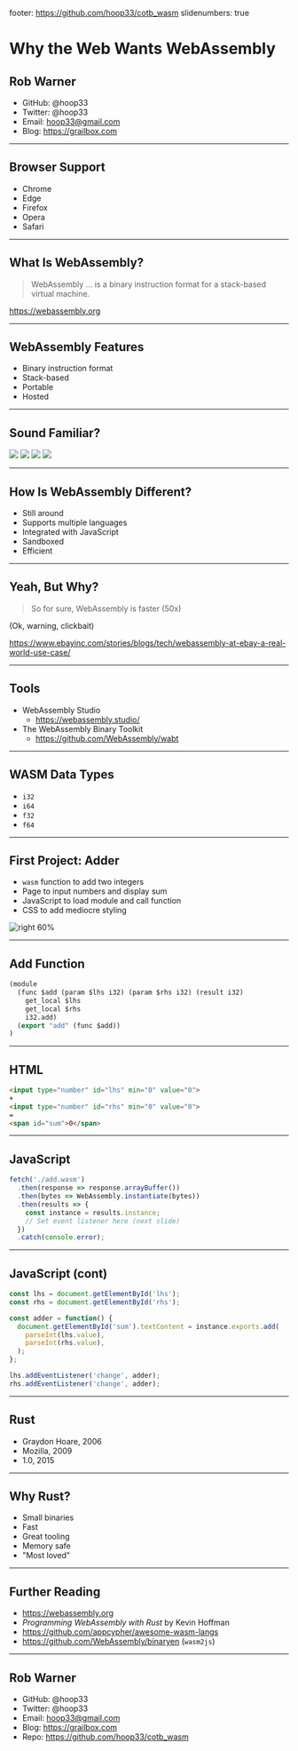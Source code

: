 footer: https://github.com/hoop33/cotb_wasm
slidenumbers: true

# Why the Web Wants WebAssembly

## Rob Warner

* GitHub: @hoop33
* Twitter: @hoop33
* Email: hoop33@gmail.com
* Blog: https://grailbox.com

---

## Browser Support

* Chrome
* Edge
* Firefox
* Opera
* Safari

---

## What Is WebAssembly?

> WebAssembly ... is a binary instruction format for a stack-based virtual machine.

https://webassembly.org

---

## WebAssembly Features

* Binary instruction format
* Stack-based
* Portable
* Hosted

---

## Sound Familiar?

![](./images/duke.png)
![](./images/silverlight.png)
![](./images/adobe-air.png)
![](./images/adobe-flash.jpg)

---

## How Is WebAssembly Different?

* Still around
* Supports multiple languages
* Integrated with JavaScript
* Sandboxed
* Efficient

---

## Yeah, But Why?

> So for sure, WebAssembly is faster (50x)

(Ok, warning, clickbait)

https://www.ebayinc.com/stories/blogs/tech/webassembly-at-ebay-a-real-world-use-case/

---

## Tools

* WebAssembly Studio
  * https://webassembly.studio/
* The WebAssembly Binary Toolkit 
  * https://github.com/WebAssembly/wabt

---

## WASM Data Types

* `i32`
* `i64`
* `f32`
* `f64`

---

## First Project: Adder

* `wasm` function to add two integers
* Page to input numbers and display sum
* JavaScript to load module and call function
* CSS to add mediocre styling

![right 60%](./images/adder.png)

---

## Add Function

```lisp
(module
  (func $add (param $lhs i32) (param $rhs i32) (result i32)
    get_local $lhs
    get_local $rhs
    i32.add)
  (export "add" (func $add))
)
```

---

## HTML

```html
<input type="number" id="lhs" min="0" value="0">
+
<input type="number" id="rhs" min="0" value="0">
=
<span id="sum">0</span>
```

---

## JavaScript

```javascript
fetch('./add.wasm')
  .then(response => response.arrayBuffer())
  .then(bytes => WebAssembly.instantiate(bytes))
  .then(results => {
    const instance = results.instance;
    // Set event listener here (next slide)
  })
  .catch(console.error);
```

---

## JavaScript (cont)

```javascript
const lhs = document.getElementById('lhs');
const rhs = document.getElementById('rhs');

const adder = function() {
  document.getElementById('sum').textContent = instance.exports.add(
    parseInt(lhs.value),
    parseInt(rhs.value),
  );
};

lhs.addEventListener('change', adder);
rhs.addEventListener('change', adder);
```

---

## Rust

* Graydon Hoare, 2006
* Mozilla, 2009
* 1.0, 2015

---

## Why Rust?

* Small binaries
* Fast
* Great tooling
* Memory safe
* "Most loved"

---

## Further Reading

* https://webassembly.org
* _Programming WebAssembly with Rust_ by Kevin Hoffman
* https://github.com/appcypher/awesome-wasm-langs
* https://github.com/WebAssembly/binaryen (`wasm2js`)

---

## Rob Warner

* GitHub: @hoop33
* Twitter: @hoop33
* Email: hoop33@gmail.com
* Blog: https://grailbox.com
* Repo: https://github.com/hoop33/cotb_wasm
